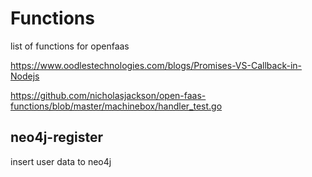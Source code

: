 # Functions

list of functions for openfaas

https://www.oodlestechnologies.com/blogs/Promises-VS-Callback-in-Nodejs

https://github.com/nicholasjackson/open-faas-functions/blob/master/machinebox/handler_test.go

## neo4j-register
insert user data to neo4j